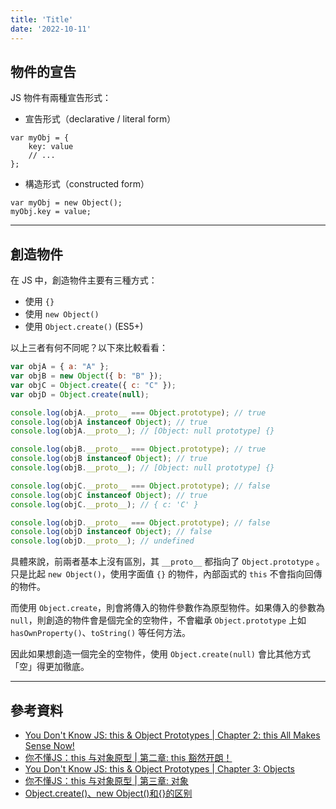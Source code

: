```yaml
---
title: 'Title'
date: '2022-10-11'
---
```


## 物件的宣告
JS 物件有兩種宣告形式：

- 宣告形式（declarative / literal form）
```
var myObj = {
	key: value
	// ...
};
```

- 構造形式（constructed form）
```
var myObj = new Object();
myObj.key = value;
```

---

## 創造物件
在 JS 中，創造物件主要有三種方式：
- 使用 `{}`
- 使用 `new Object()`
- 使用 `Object.create()` (ES5+)

以上三者有何不同呢？以下來比較看看：
```js
var objA = { a: "A" };
var objB = new Object({ b: "B" });
var objC = Object.create({ c: "C" });
var objD = Object.create(null);

console.log(objA.__proto__ === Object.prototype); // true
console.log(objA instanceof Object); // true
console.log(objA.__proto__); // [Object: null prototype] {}

console.log(objB.__proto__ === Object.prototype); // true
console.log(objB instanceof Object); // true
console.log(objB.__proto__); // [Object: null prototype] {}

console.log(objC.__proto__ === Object.prototype); // false
console.log(objC instanceof Object); // true
console.log(objC.__proto__); // { c: 'C' }

console.log(objD.__proto__ === Object.prototype); // false
console.log(objD instanceof Object); // false
console.log(objD.__proto__); // undefined
```

具體來說，前兩者基本上沒有區別，其 `__proto__` 都指向了 `Object.prototype` 。只是比起 `new Object()`，使用字面值 `{}` 的物件，內部函式的 `this` 不會指向回傳的物件。

而使用 `Object.create`，則會將傳入的物件參數作為原型物件。如果傳入的參數為 `null`，則創造的物件會是個完全的空物件，不會繼承 `Object.prototype` 上如 `hasOwnProperty()`、`toString()` 等任何方法。

因此如果想創造一個完全的空物件，使用 `Object.create(null)` 會比其他方式「空」得更加徹底。

---

## 參考資料
- [You Don't Know JS: this & Object Prototypes | Chapter 2: this All Makes Sense Now!](https://github.com/getify/You-Dont-Know-JS/blob/1st-ed/this%20%26%20object%20prototypes/ch2.md)
- [你不懂JS：this 与对象原型 | 第二章: this 豁然开朗！](https://github.com/CuiFi/You-Dont-Know-JS-CN/blob/master/this%20%26%20object%20prototypes/ch2.md)
- [You Don't Know JS: this & Object Prototypes | Chapter 3: Objects](https://github.com/getify/You-Dont-Know-JS/blob/1st-ed/this%20%26%20object%20prototypes/ch3.md)
- [你不懂JS：this 与对象原型 | 第三章: 对象](https://github.com/CuiFi/You-Dont-Know-JS-CN/blob/master/this%20%26%20object%20prototypes/ch3.md)
- [Object.create()、new Object()和{}的区别](https://juejin.cn/post/6844903917835436045)
